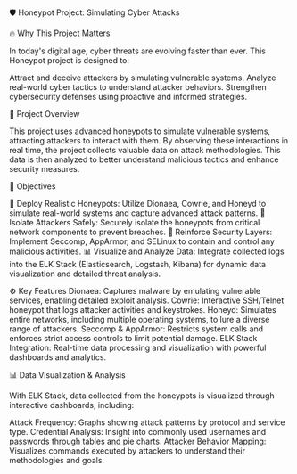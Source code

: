 🛡️ Honeypot Project: Simulating Cyber Attacks

🔥 Why This Project Matters

In today's digital age, cyber threats are evolving faster than ever. This Honeypot project is designed to:

Attract and deceive attackers by simulating vulnerable systems.
Analyze real-world cyber tactics to understand attacker behaviors.
Strengthen cybersecurity defenses using proactive and informed strategies.

📖 Project Overview

This project uses advanced honeypots to simulate vulnerable systems, attracting attackers to interact with them. By observing these interactions in real time, the project collects valuable data on attack methodologies. This data is then analyzed to better understand malicious tactics and enhance security measures.

🎯 Objectives

🚀 Deploy Realistic Honeypots: Utilize Dionaea, Cowrie, and Honeyd to simulate real-world systems and capture advanced attack patterns.
🧩 Isolate Attackers Safely: Securely isolate the honeypots from critical network components to prevent breaches.
🔐 Reinforce Security Layers: Implement Seccomp, AppArmor, and SELinux to contain and control any malicious activities.
📊 Visualize and Analyze Data: Integrate collected logs into the ELK Stack (Elasticsearch, Logstash, Kibana) for dynamic data visualization and detailed threat analysis.

⚙️ Key Features
Dionaea: Captures malware by emulating vulnerable services, enabling detailed exploit analysis.
Cowrie: Interactive SSH/Telnet honeypot that logs attacker activities and keystrokes.
Honeyd: Simulates entire networks, including multiple operating systems, to lure a diverse range of attackers.
Seccomp & AppArmor: Restricts system calls and enforces strict access controls to limit potential damage.
ELK Stack Integration: Real-time data processing and visualization with powerful dashboards and analytics.

📊 Data Visualization & Analysis

With ELK Stack, data collected from the honeypots is visualized through interactive dashboards, including:

Attack Frequency: Graphs showing attack patterns by protocol and service type.
Credential Analysis: Insight into commonly used usernames and passwords through tables and pie charts.
Attacker Behavior Mapping: Visualizes commands executed by attackers to understand their methodologies and goals.
